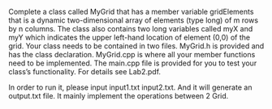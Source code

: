 Complete a class called MyGrid that has a member variable gridElements that is a dynamic two-dimensional 
array of elements (type long) of m rows by n columns. The class also contains two long variables called 
myX and myY which indicates the upper left-hand location of element (0,0) of the grid. Your class needs to 
be contained in two files. MyGrid.h is provided and has the class declaration. MyGrid.cpp is where all 
your member functions need to be implemented. The main.cpp file is provided for you to test your 
class’s functionality. For details see Lab2.pdf.

In order to run it, please input input1.txt input2.txt. And it will generate an output.txt file. It mainly
implement the operations between 2 Grid.
